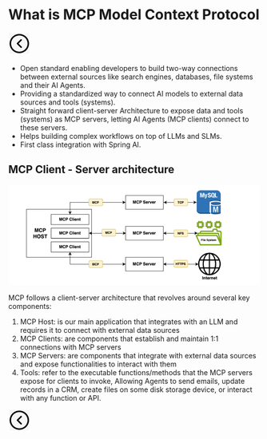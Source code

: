 # What is MCP Model Context Protocol
[<img src="../images/back.png">](../presentation)

- Open standard enabling developers to build two-way connections between external sources like search engines, databases, file systems and their AI Agents.
- Providing a standardized way to connect AI models to external data sources and tools (systems).
- Straight forward client-server Architecture to expose data and tools (systems) as MCP servers, letting AI Agents (MCP clients) connect to these servers.
- Helps building complex workflows on top of LLMs and SLMs.
- First class integration with Spring AI.

## MCP Client - Server architecture

<img title="Model Context Protocol 101" alt="Alt text" src="/images/mcp.png">

MCP follows a client-server architecture that revolves around several key components:
1. MCP Host: is our main application that integrates with an LLM and requires it to connect with external data sources
2. MCP Clients: are components that establish and maintain 1:1 connections with MCP servers
3. MCP Servers: are components that integrate with external data sources and expose functionalities to interact with them
4. Tools: refer to the executable functions/methods that the MCP servers expose for clients to invoke, Allowing Agents to send emails, update records in a CRM, create files on some disk storage device, or interact with any function or API.

[<img src="../images/back.png">](../presentation)